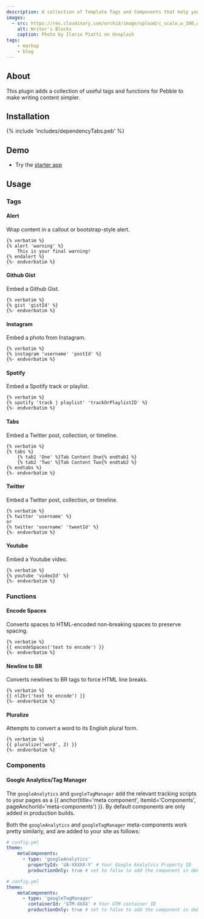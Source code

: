 ```yaml
---
description: A collection of Template Tags and Components that help you get past the writer's block and make building your site a dream.
images:
  - src: https://res.cloudinary.com/orchid/image/upload/c_scale,w_300,e_blur:150/v1524973072/plugins/writersblocks.jpg
    alt: Writer's Blocks
    caption: Photo by Ilario Piatti on Unsplash
tags:
    - markup
    - blog
---
```


## About

This plugin adds a collection of useful tags and functions for Pebble to make writing content simpler.

## Installation

{% include 'includes/dependencyTabs.peb' %}

## Demo

- Try the [starter app](https://github.com/orchidhq/OrchidStarter)

## Usage

### Tags

#### Alert

Wrap content in a callout or bootstrap-style alert.

```jinja
{% verbatim %}
{% alert 'warning' %}
    This is your final warning!
{% endalert %}
{%- endverbatim %}
```

#### Github Gist

Embed a Github Gist.

```jinja
{% verbatim %}
{% gist 'gistId' %}
{%- endverbatim %}
```

#### Instagram

Embed a photo from Instagram.

```jinja
{% verbatim %}
{% instagram 'username' 'postId' %}
{%- endverbatim %}
```

#### Spotify

Embed a Spotify track or playlist.

```jinja
{% verbatim %}
{% spotify 'track | playlist' 'trackOrPlaylistID' %}
{%- endverbatim %}
```

#### Tabs

Embed a Twitter post, collection, or timeline.

```jinja
{% verbatim %}
{% tabs %}
    {% tab1 'One' %}Tab Content One{% endtab1 %}
    {% tab2 'Two' %}Tab Content Two{% endtab2 %}
{% endtabs %}
{%- endverbatim %}
```

#### Twitter

Embed a Twitter post, collection, or timeline.

```jinja
{% verbatim %}
{% twitter 'username' %}
or
{% twitter 'username' 'tweetId' %}
{%- endverbatim %}
```

#### Youtube

Embed a Youtube video.

```jinja
{% verbatim %}
{% youtube 'videoId' %}
{%- endverbatim %}
```

### Functions

#### Encode Spaces

Converts spaces to HTML-encoded non-breaking spaces to preserve spacing.

```jinja
{% verbatim %}
{{ encodeSpaces('text to encode') }}
{%- endverbatim %}
```

#### Newline to BR

Converts newlines to BR tags to force HTML line breaks.

```jinja
{% verbatim %}
{{ nl2br('text to encode') }}
{%- endverbatim %}
```

#### Pluralize

Attempts to convert a word to its English plural form.

```jinja
{% verbatim %}
{{ pluralize('word', 2) }}
{%- endverbatim %}
```

### Components

#### Google Analytics/Tag Manager

The `googleAnalytics` and `googleTagManager` add the relevant tracking scripts to your pages as a
{{ anchor(title='meta component', itemId='Components', pageAnchorId='meta-components') }}. By default components are 
only added in production builds.

Both the `googleAnalytics` and `googleTagManager` meta-components work pretty similarly, and are added to your site 
as follows:

```yaml
# config.yml
theme:
    metaComponents:
      - type: 'googleAnalytics'
        propertyId: 'UA-XXXXX-Y' # Your Google Analytics Property ID
        productionOnly: true # set to false to add the component in debug builds (for verifying correctness)
```

```yaml
# config.yml
theme:
    metaComponents:
      - type: 'googleTagManager'
        containerId: 'GTM-XXXX' # Your GTM container ID
        productionOnly: true # set to false to add the component in debug builds (for verifying correctness)
```
